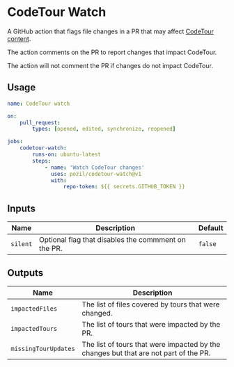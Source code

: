 # CodeTour Watch

A GitHub action that flags file changes in a PR that may affect [CodeTour content](https://marketplace.visualstudio.com/items?itemName=vsls-contrib.codetour).

The action comments on the PR to report changes that impact CodeTour.

The action will not comment the PR if changes do not impact CodeTour.

## Usage

```yml
name: CodeTour watch

on:
    pull_request:
        types: [opened, edited, synchronize, reopened]

jobs:
    codetour-watch:
        runs-on: ubuntu-latest
        steps:
            - name: 'Watch CodeTour changes'
              uses: pozil/codetour-watch@v1
              with:
                  repo-token: ${{ secrets.GITHUB_TOKEN }}
```

## Inputs

| Name     | Description                                         | Default |
| -------- | --------------------------------------------------- | ------- |
| `silent` | Optional flag that disables the commment on the PR. | `false` |

## Outputs

| Name                 | Description                                                                          |
| -------------------- | ------------------------------------------------------------------------------------ |
| `impactedFiles`      | The list of files covered by tours that were changed.                                |
| `impactedTours`      | The list of tours that were impacted by the PR.                                      |
| `missingTourUpdates` | The list of tours that were impacted by the changes but that are not part of the PR. |

